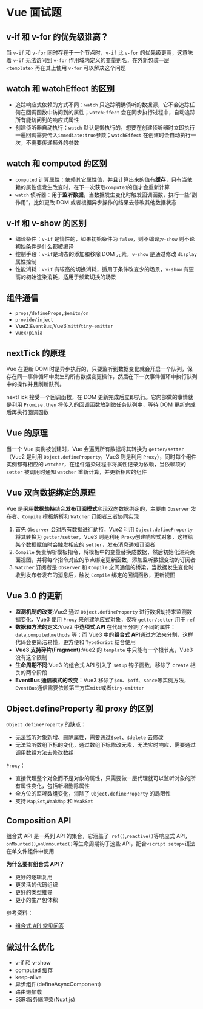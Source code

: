 # Vue 面试题

## v-if 和 v-for 的优先级谁高？

当 `v-if` 和 `v-for` 同时存在于一个节点时，`v-if` 比 `v-for` 的优先级更高，这意味着 `v-if` 无法访问到 `v-for` 作用域内定义的变量别名，在外新包装一层 `<template>` 再在其上使用 `v-for` 可以解决这个问题

## watch 和 watchEffect 的区别

- 追踪响应式依赖的方式不同：`watch` 只追踪明确侦听的数据源，它不会追踪任何在回调函数中访问到的属性；`watchEffect` 会在同步执行过程中，自动追踪所有能访问到的响应式属性
- 创建侦听器自动执行：`watch` 默认是懒执行的，想要在创建侦听器时立即执行一遍回调需要传入`immediate:true`参数；`watchEffect` 在创建时会自动执行一次，不需要传递额外的参数

## watch 和 computed 的区别

- `computed` 计算属性：依赖其它属性值，并且计算出来的值有**缓存**，只有当依赖的属性值发生改变时，在下一次获取`computed`的值才会重新计算
- `watch` 侦听器：用于**监听数据**，当数据发生变化时触发回调函数，执行一些“副作用”，比如更改 DOM 或者根据异步操作的结果去修改其他数据状态

## v-if 和 v-show 的区别

- 编译条件：`v-if` 是惰性的，如果初始条件为 `false`，则不编译;`v-show` 则不论初始条件是什么都被编译
- 控制手段：`v-if`是动态的添加和移除 DOM 元素，`v-show` 是通过修改 `display` 属性控制
- 性能消耗：`v-if` 有较高的切换消耗，适用于条件改变少的场景，`v-show` 有更高的初始渲染消耗，适用于频繁切换的场景

## 组件通信

- `props/defineProps,$emits/on`
- `provide/inject`
- Vue2:`EventBus`,Vue3:`mitt`/`tiny-emitter`
- `vuex/pinia`

## nextTick 的原理

Vue 在更新 DOM 时是异步执行的，只要监听到数据变化就会开启一个队列，保存在同一事件循环中发生的所有数据变更操作，然后在下一次事件循环中执行队列中的操作并且刷新队列。

nextTick 接受一个回调函数，在 DOM 更新完成后立即执行。它内部做的事情就是利用 `Promise.then` 将传入的回调函数放到微任务队列中，等待 DOM 更新完成后再执行回调函数

## Vue 的原理

当一个 Vue 实例被创建时，Vue 会遍历所有数据将其转换为 `getter/setter`（Vue2 是利用 `Object.defineProperty`，Vue3 则是利用 `Proxy`），同时每个组件实例都有相应的 `watcher`，在组件渲染过程中将属性记录为依赖，当依赖项的 `setter` 被调用时通知 `watcher` 重新计算，并更新相应的组件

## Vue 双向数据绑定的原理

Vue 是采用**数据劫持**结合**发布订阅模式**实现双向数据绑定的，主要由 `Observer` 发布者、`Compile` 模板解析和 `Watcher` 订阅者三者协同实现

1. 首先 `Observer` 会对所有数据进行劫持，Vue2 利用 `Object.defineProperty`将其转换为 `getter/setter`，Vue3 则是利用 `Proxy`创建响应式对象，这样给某个数据赋值时会触发相应的 `setter`，发布消息通知订阅者
2. `Compile` 负责解析模板指令，将模板中的变量替换成数据，然后初始化渲染页面视图，并将每个指令对应的节点绑定更新函数，添加监听数据变动的订阅者
3. `Watcher` 订阅者是 `Observer` 和 `Compile` 之间通信的桥梁，当数据发生变化时收到发布者发布的消息后，触发 `Compile` 绑定的回调函数，更新视图

## Vue 3.0 的更新

- **监测机制的改变**:Vue2 通过 `Object.defineProperty` 进行数据劫持来监测数据变化，Vue3 使用 `Proxy` 来创建响应式对象，仅将 `getter/setter` 用于 `ref`
- **数据和方法的定义**:Vue2 中**选项式 API** 在代码里分割了不同的属性：`data`,`computed`,`methods` 等；而 Vue3 中的**组合式 API**通过方法来分割，这样代码会更简洁易懂，更方便和 `TypeScript` 结合使用
- **Vue3 支持碎片(Fragment)**:Vue2 的 `template` 中只能有一个根节点，Vue3 没有这个限制
- **生命周期不同**:Vue3 的组合式 API 引入了 `setup` 钩子函数，移除了 `create` 相关的两个阶段
- **EventBus 通信模式的改变**：Vue3 移除了`$on`、`$off`、`$once`等实例方法，`EventBus`通信需要依赖第三方库`mitt`或者`tiny-emitter`

## Object.defineProperty 和 proxy 的区别

`Object.defineProperty` 的缺点：

- 无法监听对象新增、删除属性，需要通过`$set`、`$delete` 去修改
- 无法监听数组下标的变化，通过数组下标修改元素，无法实时响应，需要通过调用数组方法去修改数组

`Proxy`：

- 直接代理整个对象而不是对象的属性，只需要做一层代理就可以监听对象的所有属性变化，包括新增删除属性
- 全方位的监听数组变化，消除了 `Object.defineProperty` 的局限性
- 支持 `Map`,`Set`,`WeakMap` 和 `WeakSet`

## Composition API

组合式 API 是一系列 API 的集合，它涵盖了` ref()`,`reactive()`等响应式 API，`onMounted()`,`onUnmounted()`等生命周期钩子这些 API，配合`<script setup>`语法在单文件组件中使用

**为什么要有组合式 API？**

- 更好的逻辑复用
- 更灵活的代码组织
- 更好的类型推导
- 更小的生产包体积

参考资料：

- [组合式 API 常见问答](https://cn.vuejs.org/guide/extras/composition-api-faq.html)

## 做过什么优化

- v-if 和 v-show
- computed 缓存
- keep-alive
- 异步组件(defineAsyncComponent)
- 路由懒加载
- SSR:服务端渲染(Nuxt.js)
